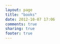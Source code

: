 ```yaml
---
layout: page
title: "books"
date: 2012-10-07 17:06
comments: true
sharing: true
footer: true
---
```

